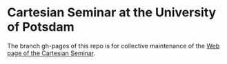 # Cartesian Seminar at the University of Potsdam

The branch gh-pages of this repo is for collective maintenance of the 
[Web page of the Cartesian Seminar](https://timrichter.github.io/CartesianSeminar/).

